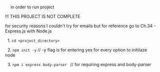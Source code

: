 &emsp; in order to run project

!!! THIS PROJECT IS NOT COMPLETE

 for security reasons I couldn't try for emails but for reference go to Ch.34 - Express.js with Node.js

&nbsp;  1.   ```cd <project_directory> ```

&nbsp;  2.   ```npm init -y```   //  -y  flag is for entering yes for every option to initilaze node

&nbsp;  3.   ```npm i express body-parser ```  //  for requiring express and body-parser

